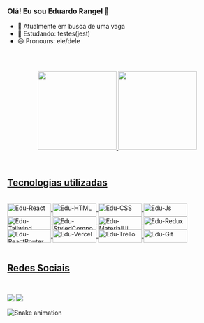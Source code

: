 ### Olá! Eu sou Eduardo Rangel 👋


- 🔭 Atualmente em busca de uma vaga
- 🌱 Estudando: testes(jest)
- 😄 Pronouns: ele/dele
##
<br/><div align="center" style="display: inline_block">
  <a href="https://github.com/eduardo-223">
  <img height="180em" src="https://github-readme-stats.vercel.app/api?username=eduardo-223&show_icons=true&theme=cobalt&include_all_commits=true&count_private=true"/>
  <img height="180em" src="https://github-readme-stats.vercel.app/api/top-langs/?username=eduardo-223&layout=compact&langs_count=7&theme=cobalt"/>
</div><br/>

## Tecnologias utilizadas

<div style="display: inline_block"><br>
  <img align="center" alt="Edu-React" height="30" width="100" src="https://img.shields.io/badge/React-20232A?style=for-the-badge&logo=react&logoColor=61DAFB">
  <img align="center" alt="Edu-HTML" height="30" width="100" src="https://img.shields.io/badge/HTML5-E34F26?style=for-the-badge&logo=html5&logoColor=white">
  <img align="center" alt="Edu-CSS" height="30" width="100" src="https://img.shields.io/badge/CSS3-1572B6?style=for-the-badge&logo=css3&logoColor=white">
  <img align="center" alt="Edu-Js" height="30" width="100" src="https://img.shields.io/badge/JavaScript-F7DF1E?style=for-the-badge&logo=javascript&logoColor=black">
  <img align="center" alt="Edu-Tailwind" height="30" width="100" src="https://img.shields.io/badge/Tailwind_CSS-38B2AC?style=for-the-badge&logo=tailwind-css&logoColor=white">
  <img align="center" alt="Edu-StyledComponents" height="30" width="100" src="https://img.shields.io/badge/styled--components-DB7093?style=for-the-badge&logo=styled-components&logoColor=white"/>
   <img align="center" alt="Edu-MaterialUi" height="30" width="100" src="https://img.shields.io/badge/Material--UI-0081CB?style=for-the-badge&logo=material-ui&logoColor=white">
   <img align="center" alt="Edu-Redux" height="30" width="100" src="https://img.shields.io/badge/Redux-593D88?style=for-the-badge&logo=redux&logoColor=white">
   <img align="center" alt="Edu-ReactRouter" height="30" width="100" src="https://img.shields.io/badge/React_Router-CA4245?style=for-the-badge&logo=react-router&logoColor=white">
   <img align="center" alt="Edu-Vercel" height="30" width="100" src="https://img.shields.io/badge/Vercel-000000?style=for-the-badge&logo=vercel&logoColor=white">
   <img align="center" alt="Edu-Trello" height="30" width="100"  src="https://img.shields.io/badge/Trello-0052CC?style=for-the-badge&logo=trello&logoColor=white">
   <img align="center" alt="Edu-Git" height="30" width="100" src="https://img.shields.io/badge/GIT-E44C30?style=for-the-badge&logo=git&logoColor=white">
</div>
<br/>


## Redes Sociais

<br/><div> 

  <a href="https://www.instagram.com/rangel_dev/" target="_blank"><img src="https://img.shields.io/badge/-Instagram-%23E4405F?style=for-the-badge&logo=instagram&logoColor=white" target="_blank"></a>
  <a href="https://www.linkedin.com/in/eduardorangeldev/" target="_blank"><img src="https://img.shields.io/badge/-LinkedIn-%230077B5?style=for-the-badge&logo=linkedin&logoColor=white" target="_blank"></a> 
  
  ![Snake animation](https://github.com/eduardo-223/eduardo-223/blob/output/github-contribution-grid-snake.svg)
  
</div>
    

